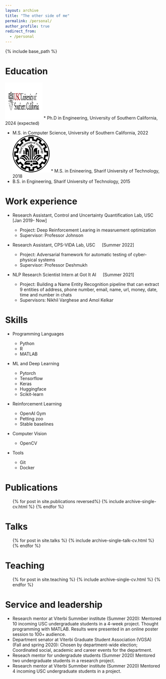 ```yaml
---
layout: archive
title: "The other side of me"
permalink: /personal/
author_profile: true
redirect_from:
  - /personal
---
```


{% include base_path %}

Education 
======
 <img src="/images/usc_logo.png" alt="USC" height="120" width="120"> * Ph.D in Engineering, University of Southern California, 2024 (expected)
 * M.S. in Computer Science, University of Southern California, 2022
 <img src="/images/sharif_logo.png" alt="SUT" height="120" width="120">  * M.S. in Enineering, Sharif University of Technology, 2018
 * B.S. in Engineering, Sharif University of Technology, 2015 



Work experience
======
* Research Assistant, Control and Uncertainty Quantification Lab, USC &emsp; [Jan 2019- Now]
  * Project: Deep Reinforcement Learing in measruement optimization
  * Supervisor: Professor Johnson

* Research Assistant, CPS-VIDA Lab, USC &emsp; [Summer 2022]
  * Project: Adversarial framework for automatic testing of cyber-physical systems
  * Supervisor: Professor Deshmukh

* NLP Research Scientist Intern at Got It AI &emsp; [Summer 2021]
  * Project: Building a Name Entity Recognition pipeline that can extract 9 entities of address, phone number, email, name, url, money, date, time and number in chats
  * Supervisors: Nikhil Varghese and Amol Kelkar

  
Skills
======
* Programming Languages
  * Python
  * R
  * MATLAB

* ML and Deep Learning
  * Pytorch
  * Tensorflow
  * Keras
  * Huggingface
  * Scikit-learn

* Reinforcement Learning
  * OpenAI Gym
  * Petting zoo
  * Stable baselines


* Computer Vision
  * OpenCV

* Tools
  * Git
  * Docker

Publications
======
  <ul>{% for post in site.publications reversed%}
    {% include archive-single-cv.html %}
  {% endfor %}</ul>
  
Talks
======
  <ul>{% for post in site.talks %}
    {% include archive-single-talk-cv.html %}
  {% endfor %}</ul>
  
Teaching
======
  <ul>{% for post in site.teaching %}
    {% include archive-single-cv.html %}
  {% endfor %}</ul>
  
Service and leadership
======
* Research mentor at Viterbi Summber institute (Summer 2020): 
 Mentored 10 incoming USC undergraduate students in a 4-week project. Thought programming with MATLAB. Results were presented in an online poster session to 100+ audience.
* Department senator at Viterbi Graduate Student Association (VGSA) (Fall and spring 2020): 
Chosen by department-wide election; Coordinated social, academic and career events for the department. 
* Reseach mentor for undergradute students (Summer 2020)
 Mentored two undergraduate students in a research project. 
* Research mentor at Viterbi Summber institute (Summer 2020)
 Mentored 4 incoming USC undergraduate students in a project. 

